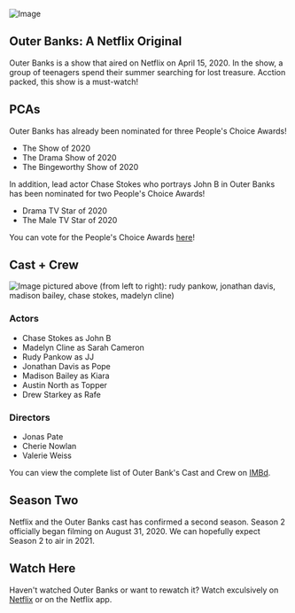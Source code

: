 ![Image](https://www.kolpaper.com/wp-content/uploads/2020/05/Outer-Banks-Desktop-Wallpaper.jpg)

## Outer Banks: A Netflix Original

Outer Banks is a show that aired on Netflix on April 15, 2020. In the show, a group of teenagers spend their summer searching for lost treasure. Acction packed, this show is a must-watch!

## PCAs

Outer Banks has already been nominated for three People's Choice Awards!
- The Show of 2020
- The Drama Show of 2020
- The Bingeworthy Show of 2020

In addition, lead actor Chase Stokes who portrays John B in Outer Banks has been nominated for two People's Choice Awards!
- Drama TV Star of 2020
- The Male TV Star of 2020

You can vote for the People's Choice Awards [here](https://pca.eonline.com)!

## Cast + Crew
![Image](http://www.mtv.com.au/sites/default/files/styles/image-w-1200-h-600-scale-crop/public/mtv_au/articles/2020/05/12/gettyimages-1208733914.jpg?itok=RwNhK-_S)
pictured above (from left to right): rudy pankow, jonathan davis, madison bailey, chase stokes, madelyn cline)
### Actors
- Chase Stokes as John B
- Madelyn Cline as Sarah Cameron
- Rudy Pankow as JJ
- Jonathan Davis as Pope
- Madison Bailey as Kiara
- Austin North as Topper
- Drew Starkey as Rafe

### Directors
- Jonas Pate
- Cherie Nowlan
- Valerie Weiss

You can view the complete list of Outer Bank's Cast and Crew on [IMBd](https://www.imdb.com/title/tt10293938/fullcredits).

## Season Two
Netflix and the Outer Banks cast has confirmed a second season. Season 2 officially began filming on August 31, 2020. We can hopefully expect Season 2 to air in 2021.

## Watch Here
Haven't watched Outer Banks or want to rewatch it? Watch exculsively on [Netflix](https://www.netflix.com) or on the Netflix app.

